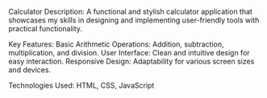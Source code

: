 Calculator
Description:
A functional and stylish calculator application that showcases my skills in designing and implementing user-friendly tools with practical functionality.

Key Features:
Basic Arithmetic Operations: Addition, subtraction, multiplication, and division.
User Interface: Clean and intuitive design for easy interaction.
Responsive Design: Adaptability for various screen sizes and devices.


Technologies Used:
HTML, CSS, JavaScript
